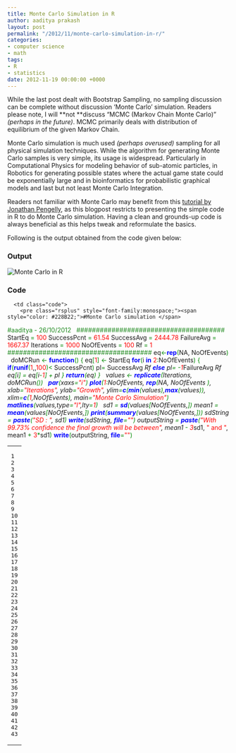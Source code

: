 ```yaml
---
title: Monte Carlo Simulation in R
author: aaditya prakash
layout: post
permalink: "/2012/11/monte-carlo-simulation-in-r/"
categories:
- computer science
- math
tags:
- R
- statistics
date: 2012-11-19 00:00:00 +0000
---
```

While the last post dealt with Bootstrap Sampling, no sampling discussion can be complete without discussion &#8216;Monte Carlo&#8217; simulation. Readers please note, I will **not **discuss &#8220;MCMC (Markov Chain Monte Carlo)&#8221; *(perhaps in the future)*. MCMC primarily deals with distribution of equilibrium of the given Markov Chain.

Monte Carlo simulation is much used *(perhaps overused)* sampling for all physical simulation techniques. While the algorithm for generating Monte Carlo samples is very simple, its usage is widespread. Particularly in Computational Physics for modeling behavior of sub-atomic particles, in Robotics for generating possible states where the actual game state could be exponentially large and in bioinformatics for probabilistic graphical models and last but not least Monte Carlo Integration.

Readers not familiar with Monte Carlo may benefit from this <a href="http://www.cs.otago.ac.nz/cosc453/student_tutorials/monte_carlo.pdf" title="Tutorial on Monte Carlo" target="_blank">tutorial by Jonathan Pengelly</a>, as this blogpost restricts to presenting the simple code in R to do Monte Carlo simulation. Having a clean and grounds-up code is always beneficial as this helps tweak and reformulate the basics.

Following is the output obtained from the code given below:

### Output

<img class="size-medium wp-image-192 " title="Monte Carlo in R" src="http://aaditya.info/blog/wp-content/uploads/2012/11/Monte_Carlo_Simulation_in_R.png" alt="Monte Carlo in R" width="NaN" height="NaN" />

### Code

<div class="wp_syntax">
  <table>
    <tr>
      <td class="line_numbers">
        <pre>1
2
3
4
5
6
7
8
9
10
11
12
13
14
15
16
17
18
19
20
21
22
23
24
25
26
27
28
29
30
31
32
33
34
35
36
37
38
39
40
41
42
43
</pre>
      </td>
      
      <td class="code">
        <pre class="rsplus" style="font-family:monospace;"><span style="color: #228B22;">#Monte Carlo simulation </span>
<span style="color: #228B22;">#aaditya - 26/10/2012</span>
&nbsp;
<span style="color: #228B22;">######################################</span>
StartEq <span style="color: #080;">=</span> <span style="color: #ff0000;">100</span>
SuccessPcnt <span style="color: #080;">=</span> <span style="color: #ff0000;">61.54</span>
SuccessAvg <span style="color: #080;">=</span> <span style="color: #ff0000;">2444.78</span>
FailureAvg <span style="color: #080;">=</span> <span style="color: #ff0000;">1667.37</span>
Iterations <span style="color: #080;">=</span> <span style="color: #ff0000;">1000</span>
NoOfEvents <span style="color: #080;">=</span> <span style="color: #ff0000;">100</span>
Rf <span style="color: #080;">=</span> <span style="color: #ff0000;">1</span>
<span style="color: #228B22;">#####################################</span>
eq<span style="color: #080;">&lt;-</span><span style="color: #0000FF; font-weight: bold;">rep</span><span style="color: #080;">&#40;</span>NA, NoOfEvents<span style="color: #080;">&#41;</span>
&nbsp;
doMCRun <span style="color: #080;">&lt;-</span> <span style="color: #0000FF; font-weight: bold;">function</span><span style="color: #080;">&#40;</span><span style="color: #080;">&#41;</span> <span style="color: #080;">&#123;</span>
  eq<span style="color: #080;">&#91;</span><span style="color: #ff0000;">1</span><span style="color: #080;">&#93;</span> <span style="color: #080;">&lt;-</span> StartEq
  <span style="color: #0000FF; font-weight: bold;">for</span><span style="color: #080;">&#40;</span>i <span style="color: #0000FF; font-weight: bold;">in</span> <span style="color: #ff0000;">2</span><span style="color: #080;">:</span>NoOfEvents<span style="color: #080;">&#41;</span> <span style="color: #080;">&#123;</span>
    <span style="color: #0000FF; font-weight: bold;">if</span><span style="color: #080;">&#40;</span><span style="color: #0000FF; font-weight: bold;">runif</span><span style="color: #080;">&#40;</span><span style="color: #ff0000;">1</span>,<span style="color: #ff0000;"></span>,<span style="color: #ff0000;">100</span><span style="color: #080;">&#41;</span><span style="color: #080;">&lt;</span> SuccessPcnt<span style="color: #080;">&#41;</span>
      pl<span style="color: #080;">=</span> SuccessAvg <span style="color: #080;">*</span> Rf
    <span style="color: #0000FF; font-weight: bold;">else</span>
      pl<span style="color: #080;">=</span> <span style="color: #080;">-</span><span style="color: #ff0000;">1</span><span style="color: #080;">*</span>FailureAvg <span style="color: #080;">*</span> Rf
      eq<span style="color: #080;">&#91;</span>i<span style="color: #080;">&#93;</span> <span style="color: #080;">=</span> eq<span style="color: #080;">&#91;</span>i<span style="color: #080;">-</span><span style="color: #ff0000;">1</span><span style="color: #080;">&#93;</span>  <span style="color: #080;">+</span> pl
  <span style="color: #080;">&#125;</span>
  <span style="color: #0000FF; font-weight: bold;">return</span><span style="color: #080;">&#40;</span>eq<span style="color: #080;">&#41;</span>
<span style="color: #080;">&#125;</span>
&nbsp;
values <span style="color: #080;">&lt;-</span> <span style="color: #0000FF; font-weight: bold;">replicate</span><span style="color: #080;">&#40;</span>Iterations, doMCRun<span style="color: #080;">&#40;</span><span style="color: #080;">&#41;</span><span style="color: #080;">&#41;</span>
&nbsp;
<span style="color: #0000FF; font-weight: bold;">par</span><span style="color: #080;">&#40;</span>xaxs<span style="color: #080;">=</span><span style="color: #ff0000;">"i"</span><span style="color: #080;">&#41;</span>
<span style="color: #0000FF; font-weight: bold;">plot</span><span style="color: #080;">&#40;</span><span style="color: #ff0000;">1</span><span style="color: #080;">:</span>NoOfEvents, <span style="color: #0000FF; font-weight: bold;">rep</span><span style="color: #080;">&#40;</span>NA, NoOfEvents <span style="color: #080;">&#41;</span>, 
     xlab<span style="color: #080;">=</span><span style="color: #ff0000;">"Iterations"</span>, ylab<span style="color: #080;">=</span><span style="color: #ff0000;">"Growth"</span>,
     ylim<span style="color: #080;">=</span><span style="color: #0000FF; font-weight: bold;">c</span><span style="color: #080;">&#40;</span><span style="color: #0000FF; font-weight: bold;">min</span><span style="color: #080;">&#40;</span>values<span style="color: #080;">&#41;</span>,<span style="color: #0000FF; font-weight: bold;">max</span><span style="color: #080;">&#40;</span>values<span style="color: #080;">&#41;</span><span style="color: #080;">&#41;</span>,
     xlim<span style="color: #080;">=</span><span style="color: #0000FF; font-weight: bold;">c</span><span style="color: #080;">&#40;</span><span style="color: #ff0000;">1</span>,NoOfEvents<span style="color: #080;">&#41;</span>, main<span style="color: #080;">=</span><span style="color: #ff0000;">"Monte Carlo Simulation"</span><span style="color: #080;">&#41;</span>
<span style="color: #0000FF; font-weight: bold;">matlines</span><span style="color: #080;">&#40;</span>values,type<span style="color: #080;">=</span><span style="color: #ff0000;">"l"</span>,lty<span style="color: #080;">=</span><span style="color: #ff0000;">1</span><span style="color: #080;">&#41;</span>
&nbsp;
sd1 <span style="color: #080;">=</span> <span style="color: #0000FF; font-weight: bold;">sd</span><span style="color: #080;">&#40;</span>values<span style="color: #080;">&#91;</span>NoOfEvents,<span style="color: #080;">&#93;</span><span style="color: #080;">&#41;</span>
mean1 <span style="color: #080;">=</span> <span style="color: #0000FF; font-weight: bold;">mean</span><span style="color: #080;">&#40;</span>values<span style="color: #080;">&#91;</span>NoOfEvents,<span style="color: #080;">&#93;</span><span style="color: #080;">&#41;</span>
<span style="color: #0000FF; font-weight: bold;">print</span><span style="color: #080;">&#40;</span><span style="color: #0000FF; font-weight: bold;">summary</span><span style="color: #080;">&#40;</span>values<span style="color: #080;">&#91;</span>NoOfEvents,<span style="color: #080;">&#93;</span><span style="color: #080;">&#41;</span><span style="color: #080;">&#41;</span>
sdString <span style="color: #080;">=</span> <span style="color: #0000FF; font-weight: bold;">paste</span><span style="color: #080;">&#40;</span><span style="color: #ff0000;">"SD : "</span>, sd1<span style="color: #080;">&#41;</span>
<span style="color: #0000FF; font-weight: bold;">write</span><span style="color: #080;">&#40;</span>sdString, <span style="color: #0000FF; font-weight: bold;">file</span><span style="color: #080;">=</span><span style="color: #ff0000;">""</span><span style="color: #080;">&#41;</span>
outputString <span style="color: #080;">=</span> <span style="color: #0000FF; font-weight: bold;">paste</span><span style="color: #080;">&#40;</span><span style="color: #ff0000;">"With 99.73% confidence the final growth will be between"</span>, 
                     mean1 <span style="color: #080;">-</span> <span style="color: #ff0000;">3</span><span style="color: #080;">*</span>sd1, <span style="color: #ff0000;">" and "</span>, mean1 <span style="color: #080;">+</span> <span style="color: #ff0000;">3</span><span style="color: #080;">*</span>sd1<span style="color: #080;">&#41;</span> 
<span style="color: #0000FF; font-weight: bold;">write</span><span style="color: #080;">&#40;</span>outputString, <span style="color: #0000FF; font-weight: bold;">file</span><span style="color: #080;">=</span><span style="color: #ff0000;">""</span><span style="color: #080;">&#41;</span></pre>
      </td>
    </tr>
  </table>
</div>